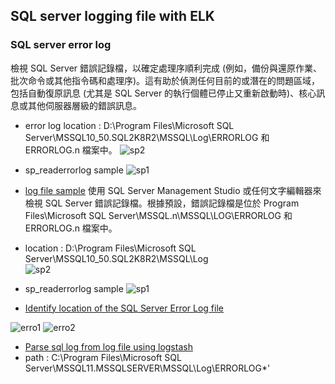 ## SQL server logging file with ELK

### SQL server error log 

檢視 SQL Server 錯誤記錄檔，以確定處理序順利完成 (例如，備份與還原作業、批次命令或其他指令碼和處理序)。這有助於偵測任何目前的或潛在的問題區域，包括自動復原訊息 (尤其是 SQL Server 的執行個體已停止又重新啟動時)、核心訊息或其他伺服器層級的錯誤訊息。

- error log location : D:\Program Files\Microsoft SQL Server\MSSQL10_50.SQL2K8R2\MSSQL\Log\ERRORLOG 和 ERRORLOG.n 檔案中。
 ![sp2](https://sqlserverhelpdotcom.files.wordpress.com/2011/06/log-folder.png)

- sp_readerrorlog sample
![sp1](https://sqlserverhelpdotcom.files.wordpress.com/2011/06/errorlog.png)


- [log file sample](https://sqlserver-help.com/2011/06/26/help-where-is-sql-server-errorlog/)
使用 SQL Server Management Studio 或任何文字編輯器來檢視 SQL Server 錯誤記錄檔。根據預設，錯誤記錄檔是位於 Program Files\Microsoft SQL Server\MSSQL.n\MSSQL\LOG\ERRORLOG 和 ERRORLOG.n 檔案中。

 - location : D:\Program Files\Microsoft SQL Server\MSSQL10_50.SQL2K8R2\MSSQL\Log\
 ![sp2](https://sqlserverhelpdotcom.files.wordpress.com/2011/06/log-folder.png)

- sp_readerrorlog sample
![sp1](https://sqlserverhelpdotcom.files.wordpress.com/2011/06/errorlog.png)

- [Identify location of the SQL Server Error Log file](https://www.mssqltips.com/sqlservertip/2506/identify-location-of-the-sql-server-error-log-file/)

 ![erro1](https://www.mssqltips.com/tipimages2/2506_image004.png)
 ![erro2](https://www.mssqltips.com/tipimages2/2506_image005.png)

- [Parse sql log from log file using logstash](http://stackoverflow.com/questions/27543568/parse-sql-log-from-log-file-using-logstash)
 - path : C:\Program Files\Microsoft SQL Server\MSSQL11.MSSQLSERVER\MSSQL\Log\ERRORLOG*'
